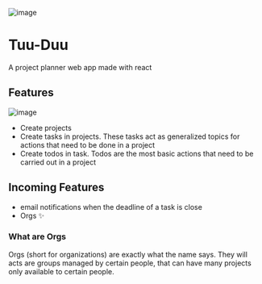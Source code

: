 ![image](https://user-images.githubusercontent.com/108701007/211175574-0c86dd30-5fc8-4efd-a9d1-23d5841dc3e4.png)

# Tuu-Duu
A project planner web app made with react

## Features

![image](https://user-images.githubusercontent.com/108701007/211175605-412ed232-05b3-4f4b-9071-99e4e8770411.png)

- Create projects
- Create tasks in projects. These tasks act as generalized topics for actions that need to be done in a project
- Create todos in task. Todos are the most basic actions that need to be carried out in a project

## Incoming Features
- email notifications when the deadline of a task is close
- Orgs ✨

### What are Orgs
Orgs (short for organizations) are exactly what the name says. 
They will acts are groups managed by certain people, that can have many projects only available to certain people.
